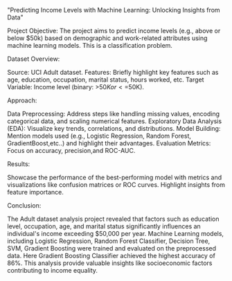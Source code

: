  "Predicting Income Levels with Machine Learning: Unlocking Insights from Data"

Project Objective:
The project aims to predict income levels (e.g., above or below $50k) based on demographic and work-related attributes using machine learning models. This is a classification problem.

Dataset Overview:

Source:  UCI Adult dataset.
Features: Briefly highlight key features such as age, education, occupation, marital status, hours worked, etc.
Target Variable: Income level (binary: >$50K or <=$50K).

Approach:

Data Preprocessing: Address steps like handling missing values, encoding categorical data, and scaling numerical features.
Exploratory Data Analysis (EDA): Visualize key trends, correlations, and distributions.
Model Building: Mention models used (e.g., Logistic Regression, Random Forest, GradientBoost,etc..) and highlight their advantages.
Evaluation Metrics: Focus on accuracy, precision,and ROC-AUC.

Results:

Showcase the performance of the best-performing model with metrics and visualizations like confusion matrices or ROC curves.
Highlight insights from feature importance.

Conclusion:

The Adult dataset analysis project revealed that factors such as education level, occupation, age, and marital status
significantly influences an individual's income exceeding $50,000 per year. Machine Learning models, including Logistic Regression,
Random Forest Classifier, Decision Tree, SVM, Gradient Boosting were trained and evaluated on the preprocessed data.
Here Gradient Boosting Classifier achieved the highest accuracy of 86%. 
This analysis provide valuable insights like socioeconomic factors contributing to income equality.
